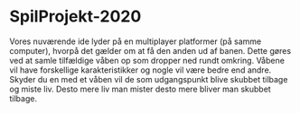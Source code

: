 # SpilProjekt-2020

Vores nuværende ide lyder på en multiplayer platformer (på samme computer), hvorpå det gælder om at få den anden ud af banen. Dette gøres ved at samle tilfældige våben op som dropper ned rundt omkring. Våbene vil have forskellige karakteristikker og nogle vil være bedre end andre. Skyder du en med et våben vil de som udgangspunkt blive skubbet tilbage og miste liv. Desto mere liv man mister desto mere bliver man skubbet tilbage. 